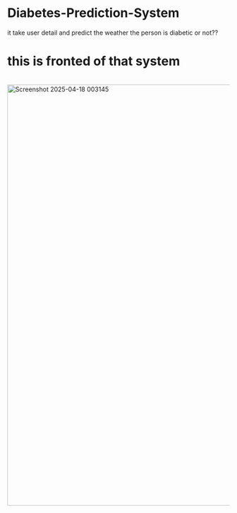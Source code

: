 # Diabetes-Prediction-System
it take user detail and predict the weather the person is diabetic or not?? 
<h1>this is fronted of that system </h1><br />
<img width="952" alt="Screenshot 2025-04-18 003145" src="https://github.com/user-attachments/assets/8bceee2f-5b2f-422b-9b84-a5b6de3d573b" />

